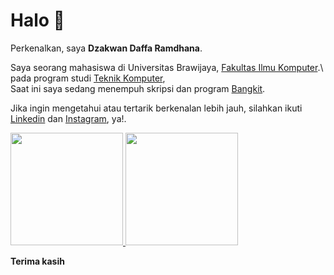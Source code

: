 # Halo 👋

Perkenalkan, saya **Dzakwan Daffa Ramdhana**.

Saya seorang mahasiswa di Universitas Brawijaya, [Fakultas Ilmu Komputer](https://filkom.ub.ac.id/).\ pada program studi [Teknik Komputer](tkom.filkom.ub.ac.id),\
Saat ini saya sedang menempuh skripsi dan program [Bangkit](https://grow.google/intl/id_id/bangkit/).

Jika ingin mengetahui atau tertarik berkenalan lebih jauh, silahkan ikuti [Linkedin](https://www.linkedin.com/in/dzakwan-daffa-ramdhana-b8ab22134/) dan [Instagram](https://www.instagram.com/dzakwandaffar/), ya!.

<p align="left">
<a href="https://github.com/dzakwandaffar">
  <img height="180em" src="https://github-readme-stats-eight-theta.vercel.app/api?username=dzakwandaffar&show_icons=true&theme=algolia&include_all_commits=true&count_private=true"/>
  <img height="180em" src="https://github-readme-stats-eight-theta.vercel.app/api/top-langs/?username=dzakwandaffar&layout=compact&langs_count=8&theme=algolia"/>
</a>
</p>

**Terima kasih**
